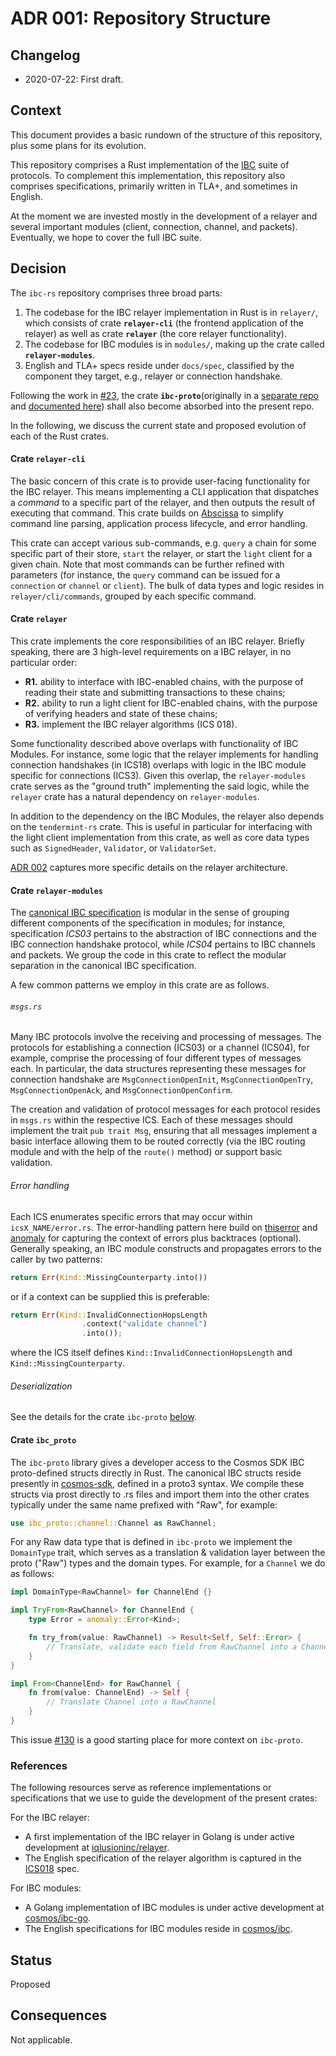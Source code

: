 # ADR 001: Repository Structure

## Changelog

* 2020-07-22: First draft.

## Context

This document provides a basic rundown of the structure of this repository, plus some plans for its evolution.

This repository comprises a Rust implementation of the [IBC](https://github.com/cosmos/ibc) suite of protocols.
To complement this implementation, this repository also comprises specifications, primarily written in TLA+, and
sometimes in English.

At the moment we are invested mostly in the development of a relayer and several important modules (client, connection,
channel, and packets).
Eventually, we hope to cover the full IBC suite. 

## Decision

The `ibc-rs` repository comprises three broad parts:

1. The codebase for the IBC relayer implementation in Rust is in `relayer/`, which consists of crate **`relayer-cli`** (the
frontend application of the relayer) as well as crate **`relayer`** (the core relayer functionality).
2. The codebase for IBC modules is in `modules/`, making up the crate called **`relayer-modules`**.
3. English and TLA+ specs reside under `docs/spec`, classified by the component they target, e.g., relayer or connection
handshake.

Following the work in [#23](https://github.com/cosmos/ibc-proto-rs/issues/23), the crate
**`ibc-proto`**(originally in a [separate repo](https://github.com/informalsystems/ibc-proto) and [documented here](https://docs.rs/ibc-proto/))
shall also become absorbed into the present repo.

In the following, we discuss the current state and proposed evolution of each of the Rust crates.

#### Crate `relayer-cli`

The basic concern of this crate is to provide user-facing functionality for the IBC relayer. This means
implementing a CLI application that dispatches a _command_ to a specific part of the relayer, and then outputs the
result of executing that command. This crate builds on
[Abscissa](https://docs.rs/abscissa_core/0.5.2/abscissa_core/) to simplify command line parsing, application process
lifecycle, and error handling.

This crate can accept various sub-commands, e.g. `query` a chain for some specific part of their store, `start` the
relayer, or start the `light` client for a given chain. Note that most commands can be further refined with parameters
(for instance, the `query` command can be issued for a `connection` or `channel` or `client`). The bulk of data types
and logic resides in `relayer/cli/commands`, grouped by each specific command.

#### Crate `relayer`

This crate implements the core responsibilities of an IBC relayer. Briefly speaking, there are 3 high-level
requirements on a IBC relayer, in no particular order:

- __R1.__ ability to interface with IBC-enabled chains, with the purpose of reading their state and submitting transactions to
these chains;
- __R2.__ ability to run a light client for IBC-enabled chains, with the purpose of verifying headers and state of these chains;
- __R3.__ implement the IBC relayer algorithms (ICS 018).

Some functionality described above overlaps with functionality of IBC Modules. For instance, some logic
that the relayer implements for handling connection handshakes (in ICS18) overlaps with logic in the IBC module specific
for connections (ICS3). Given this overlap, the `relayer-modules` crate serves as the "ground truth" implementing the
said logic, while the `relayer` crate has a natural dependency on `relayer-modules`.

In addition to the dependency on the IBC Modules, the relayer also depends on the `tendermint-rs` crate. This is
useful in particular for interfacing with the light client implementation from this crate, as well as core data types 
such as `SignedHeader`, `Validator`, or `ValidatorSet`.

[ADR 002](./adr-002-ibc-relayer.md) captures more specific details on the relayer architecture.  

#### Crate `relayer-modules`

The [canonical IBC specification](https://github.com/cosmos/ibc/tree/master/spec/) is modular in the sense of grouping
different components of the specification in modules; for instance, specification _ICS03_ pertains to the abstraction of 
IBC connections and the IBC connection handshake protocol, while _ICS04_ pertains to IBC channels and packets.
We group the code in this crate to reflect the modular separation in the canonical IBC specification.

A few common patterns we employ in this crate are as follows.

###### `msgs.rs`

Many IBC protocols involve the receiving and processing of messages.
The protocols for establishing a connection (ICS03) or a channel (ICS04), for example, comprise
the processing of four different types of messages each.
In particular, the data structures representing these messages for connection handshake are `MsgConnectionOpenInit`,
`MsgConnectionOpenTry`, `MsgConnectionOpenAck`, and `MsgConnectionOpenConfirm`.

The creation and validation of protocol messages for each protocol resides in `msgs.rs` within the respective ICS. 
Each of these messages should implement the trait `pub trait Msg`, ensuring that all messages implement a basic
interface allowing them to be routed correctly (via the IBC routing module and with the help of the `route()` method)
or support basic validation. 

###### Error handling

Each ICS enumerates specific errors that may occur within `icsX_NAME/error.rs`.
The error-handling pattern here build on [thiserror](https://lib.rs/crates/thiserror) and
[anomaly](https://lib.rs/crates/anomaly) for capturing the context of errors plus backtraces (optional).
Generally speaking, an IBC module constructs and propagates errors to the caller by two patterns:

```Rust
return Err(Kind::MissingCounterparty.into())
```

or if a context can be supplied this is preferable:

```rust
return Err(Kind::InvalidConnectionHopsLength
                .context("validate channel")
                .into());
```
where the ICS itself defines `Kind::InvalidConnectionHopsLength` and `Kind::MissingCounterparty`.

###### Deserialization

See the details for the crate `ibc-proto` [below](#crate-ibc-proto).

#### Crate `ibc_proto`

The `ibc-proto` library gives a developer access to the Cosmos SDK IBC proto-defined structs directly in Rust.
The canonical IBC structs reside presently in [cosmos-sdk](https://github.com/cosmos/ibc-go/tree/main/proto/ibc),
defined in a proto3 syntax.
We compile these structs via prost directly to .rs files and import them into the other crates typically under the same
name prefixed with "Raw", for example:

```Rust
use ibc_proto::channel::Channel as RawChannel;
```

For any Raw data type that is defined in `ibc-proto` we implement the `DomainType` trait, which serves as a translation
& validation layer between the proto ("Raw") types and the domain types. For example, for a `Channel` we do as follows:

```Rust
impl DomainType<RawChannel> for ChannelEnd {}

impl TryFrom<RawChannel> for ChannelEnd {
    type Error = anomaly::Error<Kind>;

    fn try_from(value: RawChannel) -> Result<Self, Self::Error> {
        // Translate, validate each field from RawChannel into a Channel.
    }
}

impl From<ChannelEnd> for RawChannel {
    fn from(value: ChannelEnd) -> Self {
        // Translate Channel into a RawChannel
    }
}
```

This issue [#130](https://github.com/informalsystems/hermes/issues/130) is a good starting place for more context
on `ibc-proto`.

### References

The following resources serve as reference implementations or specifications that we use to guide the development of
the present crates:

For the IBC relayer:

- A first implementation of the IBC relayer in Golang is under active development at
[iqlusioninc/relayer](https://github.com/iqlusioninc/relayer).
- The English specification of the relayer algorithm is captured in the
[ICS018](https://github.com/cosmos/ibc/tree/master/spec/relayer/ics-018-relayer-algorithms) spec.

For IBC modules:

- A Golang implementation of IBC modules is under active development
at [cosmos/ibc-go](https://github.com/cosmos/ibc-go/tree/main/modules).
- The English specifications for IBC modules reside in [cosmos/ibc](https://github.com/cosmos/ibc/tree/master/spec).

## Status

Proposed

## Consequences

Not applicable.

